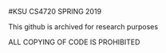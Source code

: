 #KSU CS4720 SPRING 2019

This github is archived for research purposes

ALL COPYING OF CODE IS PROHIBITED

